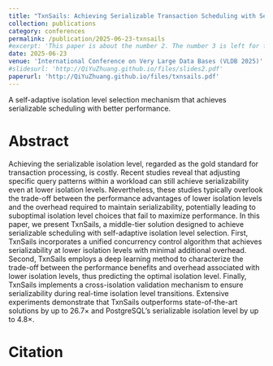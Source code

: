 ```yaml
---
title: "TxnSails: Achieving Serializable Transaction Scheduling with Self-Adaptive Isolation Level Selection"
collection: publications
category: conferences
permalink: /publication/2025-06-23-txnsails
#excerpt: 'This paper is about the number 2. The number 3 is left for future work.'
date: 2025-06-23
venue: 'International Conference on Very Large Data Bases (VLDB 2025)'
#slidesurl: 'http://QiYuZhuang.github.io/files/slides2.pdf'
paperurl: 'http://QiYuZhuang.github.io/files/txnsails.pdf'
---
```


A self-adaptive isolation level selection mechanism that achieves serializable scheduling with better performance.

Abstract
=====
Achieving the serializable isolation level, regarded as the gold standard for transaction processing, is costly. Recent studies reveal that adjusting specific query patterns within a workload can still achieve serializability even at lower isolation levels. Nevertheless, these studies typically overlook the trade-off between the performance advantages of lower isolation levels and the overhead required to maintain serializability, potentially leading to suboptimal isolation level choices that fail to maximize performance. In this paper, we present TxnSails, a middle-tier solution designed to achieve serializable scheduling with self-adaptive isolation level selection. First, TxnSails incorporates a unified concurrency control algorithm that achieves serializability at lower isolation levels with minimal additional overhead. Second, TxnSails employs a deep learning method to characterize the trade-off between the performance benefits and overhead associated with lower isolation levels, thus predicting the optimal isolation level. Finally, TxnSails implements a cross-isolation validation mechanism to ensure serializability during real-time isolation level transitions. Extensive experiments demonstrate that TxnSails outperforms state-of-the-art solutions by up to 26.7× and PostgreSQL’s serializable isolation level by up to 4.8×.

Citation
=====
